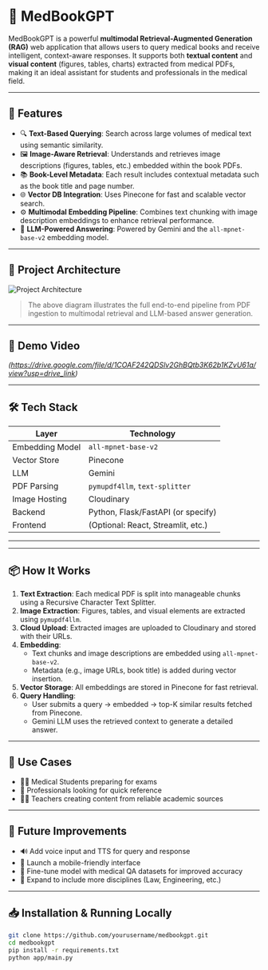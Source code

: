# 🧠 MedBookGPT

MedBookGPT is a powerful **multimodal Retrieval-Augmented Generation (RAG)** web application that allows users to query medical books and receive intelligent, context-aware responses. It supports both **textual content** and **visual content** (figures, tables, charts) extracted from medical PDFs, making it an ideal assistant for students and professionals in the medical field.

---

## 🚀 Features

- 🔍 **Text-Based Querying**: Search across large volumes of medical text using semantic similarity.
- 🖼️ **Image-Aware Retrieval**: Understands and retrieves image descriptions (figures, tables, etc.) embedded within the book PDFs.
- 📚 **Book-Level Metadata**: Each result includes contextual metadata such as the book title and page number.
- 🌐 **Vector DB Integration**: Uses Pinecone for fast and scalable vector search.
- ⚙️ **Multimodal Embedding Pipeline**: Combines text chunking with image description embeddings to enhance retrieval performance.
- 🤖 **LLM-Powered Answering**: Powered by Gemini and the `all-mpnet-base-v2` embedding model.

---

## 🧩 Project Architecture

![Project Architecture](https://github.com/user-attachments/assets/57c7ac51-de9d-4b76-9be1-41eaa6eb935f)

> The above diagram illustrates the full end-to-end pipeline from PDF ingestion to multimodal retrieval and LLM-based answer generation.

---

## 📼 Demo Video

*(https://drive.google.com/file/d/1COAF242QDSlv2GhBQtb3K62b1KZvU61a/view?usp=drive_link)*

---

## 🛠️ Tech Stack

| Layer           | Technology                      |
|----------------|----------------------------------|
| Embedding Model| `all-mpnet-base-v2`              |
| Vector Store   | Pinecone                         |
| LLM            | Gemini                           |
| PDF Parsing    | `pymupdf4llm`, `text-splitter`   |
| Image Hosting  | Cloudinary                       |
| Backend        | Python, Flask/FastAPI (or specify)|
| Frontend       | (Optional: React, Streamlit, etc.)|

---


---

## 📦 How It Works

1. **Text Extraction**: Each medical PDF is split into manageable chunks using a Recursive Character Text Splitter.
2. **Image Extraction**: Figures, tables, and visual elements are extracted using `pymupdf4llm`.
3. **Cloud Upload**: Extracted images are uploaded to Cloudinary and stored with their URLs.
4. **Embedding**:
   - Text chunks and image descriptions are embedded using `all-mpnet-base-v2`.
   - Metadata (e.g., image URLs, book title) is added during vector insertion.
5. **Vector Storage**: All embeddings are stored in Pinecone for fast retrieval.
6. **Query Handling**:
   - User submits a query → embedded → top-K similar results fetched from Pinecone.
   - Gemini LLM uses the retrieved context to generate a detailed answer.

---

## 📌 Use Cases

- 🧑‍⚕️ Medical Students preparing for exams
- 📖 Professionals looking for quick reference
- 👩‍🏫 Teachers creating content from reliable academic sources

---

## 🧪 Future Improvements

- 🔊 Add voice input and TTS for query and response
- 📱 Launch a mobile-friendly interface
- 🧬 Fine-tune model with medical QA datasets for improved accuracy
- 🧠 Expand to include more disciplines (Law, Engineering, etc.)

---

## 📥 Installation & Running Locally

```bash
git clone https://github.com/yourusername/medbookgpt.git
cd medbookgpt
pip install -r requirements.txt
python app/main.py


